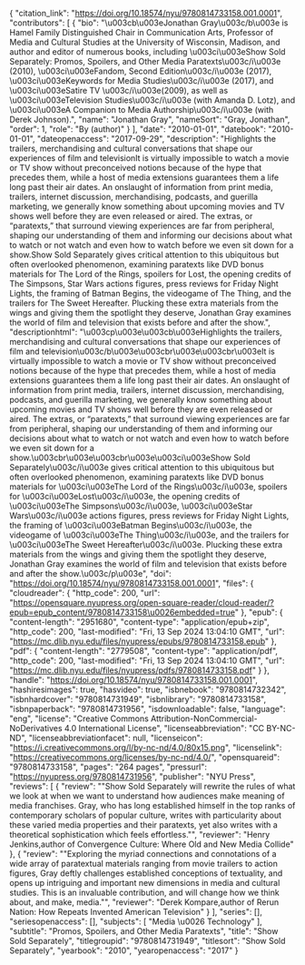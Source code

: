{
   "citation_link": "https://doi.org/10.18574/nyu/9780814733158.001.0001",
   "contributors": [
     {
       "bio": "\u003cb\u003eJonathan Gray\u003c/b\u003e is Hamel Family Distinguished Chair in Communication Arts, Professor of Media and Cultural Studies at the University of Wisconsin, Madison, and author and editor of numerous books, including \u003ci\u003eShow Sold Separately: Promos, Spoilers, and Other Media Paratexts\u003c/i\u003e (2010), \u003ci\u003eFandom, Second Edition\u003c/i\u003e (2017), \u003ci\u003eKeywords for Media Studies\u003c/i\u003e (2017), and \u003ci\u003eSatire TV \u003c/i\u003e(2009), as well as \u003ci\u003eTelevision Studies\u003c/i\u003e (with Amanda D. Lotz), and \u003ci\u003eA Companion to Media Authorship\u003c/i\u003e (with Derek Johnson).",
       "name": "Jonathan Gray",
       "nameSort": "Gray, Jonathan",
       "order": 1,
       "role": "By (author)"
     }
   ],
   "date": "2010-01-01",
   "datebook": "2010-01-01",
   "dateopenaccess": "2017-09-29",
   "description": "Highlights the trailers, merchandising and cultural conversations that shape our experiences of film and televisionIt is virtually impossible to watch a movie or TV show without preconceived notions because of the hype that precedes them, while a host of media extensions guarantees them a life long past their air dates. An onslaught of information from print media, trailers, internet discussion, merchandising, podcasts, and guerilla marketing, we generally know something about upcoming movies and TV shows well before they are even released or aired. The extras, or “paratexts,” that surround viewing experiences are far from peripheral, shaping our understanding of them and informing our decisions about what to watch or not watch and even how to watch before we even sit down for a show.Show Sold Separately gives critical attention to this ubiquitous but often overlooked phenomenon, examining paratexts like DVD bonus materials for The Lord of the Rings, spoilers for Lost, the opening credits of The Simpsons, Star Wars actions figures, press reviews for Friday Night Lights, the framing of Batman Begins, the videogame of The Thing, and the trailers for The Sweet Hereafter. Plucking these extra materials from the wings and giving them the spotlight they deserve, Jonathan Gray examines the world of film and television that exists before and after the show.",
   "descriptionhtml": "\u003cp\u003e\u003cb\u003eHighlights the trailers, merchandising and cultural conversations that shape our experiences of film and television\u003c/b\u003e\u003cbr\u003e\u003cbr\u003eIt is virtually impossible to watch a movie or TV show without preconceived notions because of the hype that precedes them, while a host of media extensions guarantees them a life long past their air dates. An onslaught of information from print media, trailers, internet discussion, merchandising, podcasts, and guerilla marketing, we generally know something about upcoming movies and TV shows well before they are even released or aired. The extras, or “paratexts,” that surround viewing experiences are far from peripheral, shaping our understanding of them and informing our decisions about what to watch or not watch and even how to watch before we even sit down for a show.\u003cbr\u003e\u003cbr\u003e\u003ci\u003eShow Sold Separately\u003c/i\u003e gives critical attention to this ubiquitous but often overlooked phenomenon, examining paratexts like DVD bonus materials for \u003ci\u003eThe Lord of the Rings\u003c/i\u003e, spoilers for \u003ci\u003eLost\u003c/i\u003e, the opening credits of \u003ci\u003eThe Simpsons\u003c/i\u003e, \u003ci\u003eStar Wars\u003c/i\u003e actions figures, press reviews for Friday Night Lights, the framing of \u003ci\u003eBatman Begins\u003c/i\u003e, the videogame of \u003ci\u003eThe Thing\u003c/i\u003e, and the trailers for \u003ci\u003eThe Sweet Hereafter\u003c/i\u003e. Plucking these extra materials from the wings and giving them the spotlight they deserve, Jonathan Gray examines the world of film and television that exists before and after the show.\u003c/p\u003e",
   "doi": "https://doi.org/10.18574/nyu/9780814733158.001.0001",
   "files": {
     "cloudreader": {
       "http_code": 200,
       "url": "https://opensquare.nyupress.org/open-square-reader/cloud-reader/?epub=epub_content/9780814733158\u0026embedded=true"
     },
     "epub": {
       "content-length": "2951680",
       "content-type": "application/epub+zip",
       "http_code": 200,
       "last-modified": "Fri, 13 Sep 2024 13:04:10 GMT",
       "url": "https://mc.dlib.nyu.edu/files/nyupress/epubs/9780814733158.epub"
     },
     "pdf": {
       "content-length": "2779508",
       "content-type": "application/pdf",
       "http_code": 200,
       "last-modified": "Fri, 13 Sep 2024 13:04:10 GMT",
       "url": "https://mc.dlib.nyu.edu/files/nyupress/pdfs/9780814733158.pdf"
     }
   },
   "handle": "https://doi.org/10.18574/nyu/9780814733158.001.0001",
   "hashiresimages": true,
   "hasvideo": true,
   "isbnebook": "9780814732342",
   "isbnhardcover": "9780814731949",
   "isbnlibrary": "9780814733158",
   "isbnpaperback": "9780814731956",
   "isdownloadable": false,
   "language": "eng",
   "license": "Creative Commons Attribution-NonCommercial-NoDerivatives 4.0 International License",
   "licenseabbreviation": "CC BY-NC-ND",
   "licenseabbreviationfacet": null,
   "licenseicon": "https://i.creativecommons.org/l/by-nc-nd/4.0/80x15.png",
   "licenselink": "https://creativecommons.org/licenses/by-nc-nd/4.0/",
   "opensquareid": "9780814733158",
   "pages": "264 pages",
   "pressurl": "https://nyupress.org/9780814731956",
   "publisher": "NYU Press",
   "reviews": [
     {
       "review": "\"Show Sold Separately will rewrite the rules of what we look at when we want to understand how audiences make meaning of media franchises. Gray, who has long established himself in the top ranks of contemporary scholars of popular culture, writes with particularity about these varied media properties and their paratexts, yet also writes with a theoretical sophistication which feels effortless.\"",
       "reviewer": "Henry Jenkins,author of Convergence Culture: Where Old and New Media Collide"
     },
     {
       "review": "\"Exploring the myriad connections and connotations of a wide array of paratextual materials ranging from movie trailers to action figures, Gray deftly challenges established conceptions of textuality, and opens up intriguing and important new dimensions in media and cultural studies. This is an invaluable contribution, and will change how we think about, and make, media.\"",
       "reviewer": "Derek Kompare,author of Rerun Nation: How Repeats Invented American Television"
     }
   ],
   "series": [],
   "seriesopenaccess": [],
   "subjects": [
     "Media \u0026 Technology"
   ],
   "subtitle": "Promos, Spoilers, and Other Media Paratexts",
   "title": "Show Sold Separately",
   "titlegroupid": "9780814731949",
   "titlesort": "Show Sold Separately",
   "yearbook": "2010",
   "yearopenaccess": "2017"
 }
